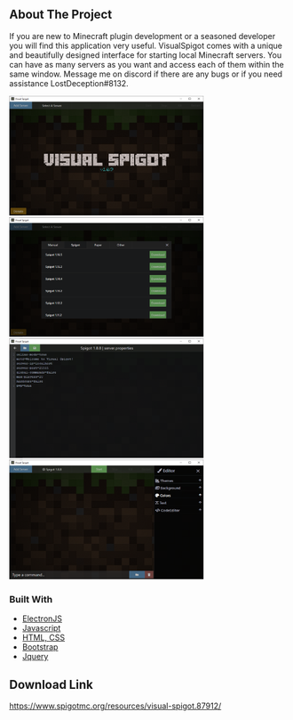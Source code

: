 <!-- ABOUT THE PROJECT -->
## About The Project

If you are new to Minecraft plugin development or a seasoned developer you will find this application very useful. 
VisualSpigot comes with a unique and beautifully designed interface for starting local Minecraft servers. 
You can have as many servers as you want and access each of them within the same window. Message me on discord 
if there are any bugs or if you need assistance LostDeception#8132.

<a href="https://www.spigotmc.org/resources/visual-spigot.87912/" align="left">
    <img src="images/image1.png" alt="Logo" width="350" height="215">
    <img src="images/image2.png" alt="Logo" width="350" height="215">
    <img src="images/image3.png" alt="Logo" width="350" height="215">
    <img src="images/image4.png" alt="Logo" width="350" height="215">
</a>

### Built With

* [ElectronJS](https://www.electronjs.org/)
* [Javascript](https://www.w3schools.com/js)
* [HTML, CSS](https://www.w3schools.com/html)
* [Bootstrap](https://getbootstrap.com)
* [Jquery](https://jquery.com)

## Download Link

https://www.spigotmc.org/resources/visual-spigot.87912/
